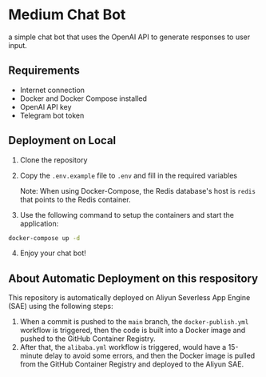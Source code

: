 # Medium Chat Bot

a simple chat bot that uses the OpenAI API to generate responses to user input.

## Requirements

- Internet connection
- Docker and Docker Compose installed
- OpenAI API key
- Telegram bot token

## Deployment on Local

1. Clone the repository
2. Copy the `.env.example` file to `.env` and fill in the required variables

    Note: When using Docker-Compose, the Redis database's host is `redis` that points to the Redis container.

3. Use the following command to setup the containers and start the application:

```bash
docker-compose up -d
```

4. Enjoy your chat bot!

## About Automatic Deployment on this respository

This repository is automatically deployed on Aliyun Severless App Engine (SAE) using the following steps:
1. When a commit is pushed to the `main` branch, the `docker-publish.yml` workflow is triggered, then the code is built into a Docker image and pushed to the GitHub Container Registry.
2. After that, the `alibaba.yml` workflow is triggered, would have a 15-minute delay to avoid some errors, and then the Docker image is pulled from the GitHub Container Registry and deployed to the Aliyun SAE.